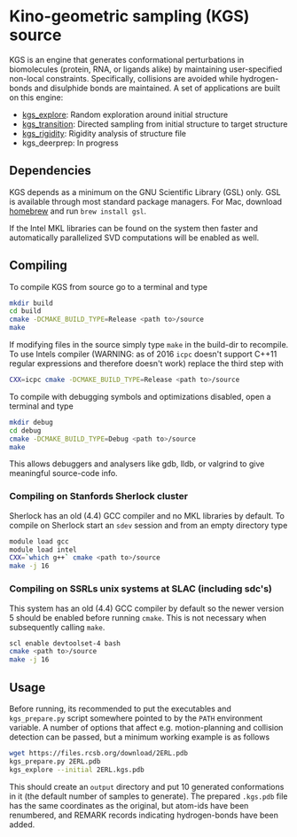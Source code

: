 # Kino-geometric sampling (KGS) source

KGS is an engine that generates conformational perturbations in biomolecules 
(protein, RNA, or ligands alike) by maintaining user-specified non-local 
constraints. Specifically, collisions are avoided while hydrogen-bonds and 
disulphide bonds are maintained. A set of applications are built on this 
engine:

* [kgs_explore](https://github.com/ExcitedStates/KGS/wiki/kgs_explore/): Random exploration around initial structure
* [kgs_transition](https://github.com/ExcitedStates/KGS/wiki/kgs_transition/): Directed sampling from initial structure to target structure
* [kgs_rigidity](https://github.com/ExcitedStates/KGS/wiki/kgs_rigidity/): Rigidity analysis of structure file
* kgs_deerprep: In progress


## Dependencies

KGS depends as a minimum on the GNU Scientific Library (GSL) only. GSL is
available through most standard package managers. For Mac, download
[homebrew](http://brew.sh/) and run `brew install gsl`. 

If the Intel MKL libraries can be found on the system then faster and
automatically parallelized SVD computations will be enabled as well. 


## Compiling

To compile KGS from source go to a terminal and type
```bash
mkdir build
cd build
cmake -DCMAKE_BUILD_TYPE=Release <path to>/source
make
```
If modifying files in the source simply type `make` in the build-dir to
recompile.  To use Intels compiler (WARNING: as of 2016 `icpc` doesn't 
support C++11 regular expressions and therefore doesn't work) replace the 
third step with
```bash
CXX=icpc cmake -DCMAKE_BUILD_TYPE=Release <path to>/source
```

To compile with debugging symbols and optimizations disabled, open a terminal
and type
```bash
mkdir debug
cd debug
cmake -DCMAKE_BUILD_TYPE=Debug <path to>/source
make
```
This allows debuggers and analysers like gdb, lldb, or valgrind to give
meaningful source-code info.


### Compiling on Stanfords Sherlock cluster

Sherlock has an old (4.4) GCC compiler and no MKL libraries by default. To 
compile on Sherlock start an `sdev` session and from an empty directory type
```bash
module load gcc 
module load intel
CXX=`which g++` cmake <path to>/source
make -j 16
```

### Compiling on SSRLs unix systems at SLAC (including sdc's)

This system has an old (4.4) GCC compiler by default so the newer version 5 
should be enabled before running `cmake`. This is not necessary when subsequently
calling `make`. 
```bash
scl enable devtoolset-4 bash
cmake <path to>/source
make -j 16
```

## Usage 

Before running, its recommended to put the executables and 
`kgs_prepare.py` script somewhere pointed to by the `PATH` environment 
variable. A number of options that affect e.g. motion-planning and 
collision detection can be passed, but a minimum working example is as 
follows
```bash
wget https://files.rcsb.org/download/2ERL.pdb
kgs_prepare.py 2ERL.pdb
kgs_explore --initial 2ERL.kgs.pdb
```
This should create an `output` directory and put 10 generated conformations 
in it (the default number of samples to generate). The prepared `.kgs.pdb`
file has the same coordinates as the original, but atom-ids have been 
renumbered, and REMARK records indicating hydrogen-bonds have been added. 
